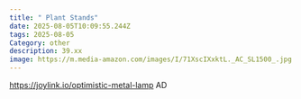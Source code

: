 ```yaml
---
title: " Plant Stands"
date: 2025-08-05T10:09:55.244Z
tags: 2025-08-05
Category: other
description: 39.xx
image: https://m.media-amazon.com/images/I/71XscIXxktL._AC_SL1500_.jpg
---
```

https://joylink.io/optimistic-metal-lamp
AD